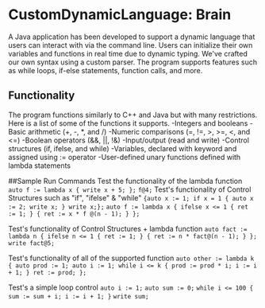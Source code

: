 # CustomDynamicLanguage: Brain
A Java application has been developed to support a dynamic language that users can interact with via the command line. 
Users can initialize their own variables and functions in real time due to dynamic typing. 
We've crafted our own syntax using a custom parser. 
The program supports features such as while loops, if-else statements, function calls, and more.
## Functionality
The program functions similarly to C++ and Java but with many restrictions. Here is a list of some of the functions it supports. 
-Integers and booleans
-Basic arithmetic (+, -, *, and /)
-Numeric comparisons (=, !=, >, >=, <, and <=)
-Boolean operators (&&, ||, !&)
-Input/output (read and write)
-Control structures (if, ifelse, and while)
-Variables, declared with keyword and assigned using := operator
-User-defined unary functions defined with lambda statements

##Sample Run Commands 
Test the functionality of the lambda function
`auto f := lambda x { write x + 5; };`
`f@4;`
Test's functionality of Control Structures such as "if", "ifelse" & "while"
`{auto x := 1; if x = 1 { auto x := 2; write x; } write x;};`
`auto f := lambda x { ifelse x <= 1 { ret := 1; } { ret := x * f @(n - 1); } };`

Test's functionality of Control Structures + lambda function
`auto fact := lambda n { ifelse n <= 1 { ret := 1; } { ret := n * fact@(n - 1); } };`
`write fact@5;`

Test's functionality of all of the supported function 
`auto other := lambda k { auto prod := 1; auto i := 1; while i <= k { prod := prod * i; i := i + 1; } ret := prod; };`

Test's a simple loop control
`auto i := 1;`
`auto sum := 0;`
`while i <= 100 { sum := sum + i; i := i + 1; }`
`write sum;`
